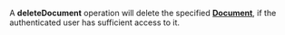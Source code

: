 <a name="deleteDocument"></a>A **deleteDocument** operation will delete the specified <a href="#documents">**Document**</a>, if the authenticated user has sufficient access to it.


